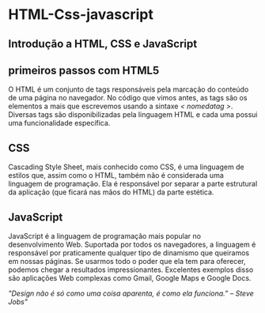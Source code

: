 # HTML-Css-javascript

## Introdução a HTML, CSS e JavaScript

## primeiros passos com HTML5

O HTML é um conjunto de tags responsáveis pela marcação do conteúdo de uma página no navegador. No código que vimos antes, as tags são os elementos a mais que escrevemos usando a sintaxe *< nomedatag >*. Diversas tags são disponibilizadas pela linguagem HTML e cada uma possui uma funcionalidade específica.

## CSS

Cascading Style Sheet, mais conhecido como CSS, é uma linguagem de estilos que, assim como o HTML, também não é considerada uma linguagem de programação. Ela é responsável por separar a parte estrutural da aplicação (que ficará nas mãos do HTML) da parte estética.

## JavaScript 

JavaScript é a linguagem de programação mais popular no desenvolvimento Web. Suportada por todos os navegadores, a linguagem é responsável por praticamente qualquer tipo de dinamismo que queiramos em nossas páginas. Se usarmos todo o poder que ela tem para oferecer, podemos chegar a resultados impressionantes. Excelentes exemplos disso são aplicações Web complexas como Gmail, Google Maps e Google Docs.

*"Design não é só como uma coisa aparenta, é como ela funciona.” – Steve Jobs"*